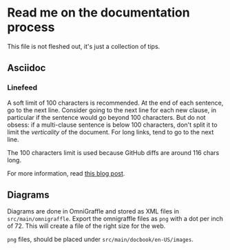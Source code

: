# Read me on the documentation process

This file is not fleshed out, it's just a collection of tips.

## Asciidoc

### Linefeed

A soft limit of 100 characters is recommended.
At the end of each sentence, go to the next line.
Consider going to the next line for each new clause, in particular if the sentence would go beyond 100 characters.
But do not obsess: if a multi-clause sentence is below 100 characters,
don't split it to limit the _verticality_ of the document.
For long links, tend to go to the next line.

The 100 characters limit is used because GitHub diffs are around 116 chars long.

For more information, read
[this blog post](http://emmanuelbernard.com/blog/2013/08/08/one-line-per-idea/).

## Diagrams

Diagrams are done in OmniGraffle and stored as XML files in `src/main/omnigraffle`.
Export the omnigraffle files as `png` with a dot per inch of 72.
This will create a file of the right size for the web.

`png` files, should be placed under `src/main/docbook/en-US/images`.
